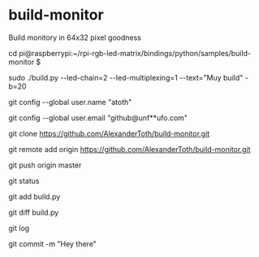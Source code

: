 # build-monitor
Build monitory in 64x32 pixel goodness


cd pi@raspberrypi:~/rpi-rgb-led-matrix/bindings/python/samples/build-monitor $

sudo ./build.py --led-chain=2 --led-multiplexing=1 --text="Muy build" -b=20

git config --global user.name "atoth"

git config --global user.email "github@unf**ufo.com"

git clone https://github.com/AlexanderToth/build-monitor.git

git remote add origin https://github.com/AlexanderToth/build-monitor.git

git push origin master

git status

git add build.py

git diff build.py

git log

git commit -m "Hey there"

